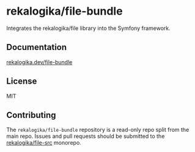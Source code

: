 # rekalogika/file-bundle

Integrates the rekalogika/file library into the Symfony framework.

## Documentation

[rekalogika.dev/file-bundle](https://rekalogika.dev/file-bundle)

## License

MIT

## Contributing

The `rekalogika/file-bundle` repository is a read-only repo split from the main
repo. Issues and pull requests should be submitted to the
[rekalogika/file-src](https://github.com/rekalogika/file-src) monorepo.
